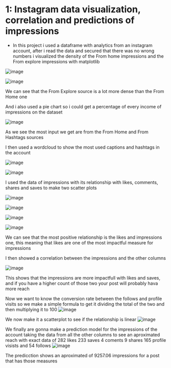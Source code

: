 # 1: Instagram data visualization, correlation and predictions of impressions

* In this project i used a dataframe with analytics from an instagram account, after i read the data and secured that there was no wrong numbers i visualized the density of the From home impressions and the From explore impressions with matplotlib

![image](https://github.com/Mariomte41/Portfolio/assets/140863879/307275f1-c359-46be-a07f-06d7d66a3642)

![image](https://github.com/Mariomte41/Portfolio/assets/140863879/b3a61f07-046e-4f61-bc5f-9db8374045ce)

We can see that the From Explore source is a lot more dense than the From Home one

And i also used a pie chart so i could get a percentage of every income of impressions on the dataset

![image](https://github.com/Mariomte41/Portfolio/assets/140863879/d1a46625-e79f-4258-9eb9-ed3eb83e1d05)

As we see the most input we get are from the From Home and From Hashtags sources

I then used a wordcloud to show the most used captions and hashtags in the account

![image](https://github.com/Mariomte41/Portfolio/assets/140863879/91de6360-cfac-4d0a-88d9-6da28ed980fd)

![image](https://github.com/Mariomte41/Portfolio/assets/140863879/0740bed7-7379-4678-b10c-1988b6c51040)

I used the data of impressions with its relationship with likes, comments, shares and saves to make two scatter plots

![image](https://github.com/Mariomte41/Portfolio/assets/140863879/9ca026da-3c40-4dca-af10-8e5c32624737)

![image](https://github.com/Mariomte41/Portfolio/assets/140863879/a5934306-b0cf-4b10-9f2c-6825089051f2)

![image](https://github.com/Mariomte41/Portfolio/assets/140863879/11c75971-730a-4552-8b5e-fa2149989d75)

![image](https://github.com/Mariomte41/Portfolio/assets/140863879/c5b90aa8-61c5-4506-8137-764bcf5b4e0f)

We can see that the most positive relationship is the likes and impressions one, this meaning that likes are one of the most impactful measure for impressions

I then showed a correlation between the impressions and the other columns

![image](https://github.com/Mariomte41/Portfolio/assets/140863879/90a5ca30-b6ec-420b-a13e-c559a2758cd9)

This shows that the impressions are more impactfull with likes and saves, and if you have a higher count of those two your post will probably hava more reach

Now we want to know the conversion rate between the follows and profile visits so we make a simple formula to get it dividing the total of the two and then multiplying it to 100
![image](https://github.com/Mariomte41/Portfolio/assets/140863879/f8a45b63-f83d-468b-a4cb-0c847233a026)

We now make it a scatterplot to see if the relationship is linear
![image](https://github.com/Mariomte41/Portfolio/assets/140863879/bfd0b65c-ac07-4829-9f72-e8f0580bcf06)

We finally are gonna make a prediction model for the impressions of the account taking the data from all the other columns to see an aproximated reach with exact data of 282 likes 233 saves 4 coments 9 shares 165 profile visists and 54 follows
![image](https://github.com/Mariomte41/Portfolio/assets/140863879/e3e4cb5a-30df-4c6c-9feb-649f23aac694)

The predicction shows an aproximated of 9257.06 impressions for a post that has those measures
